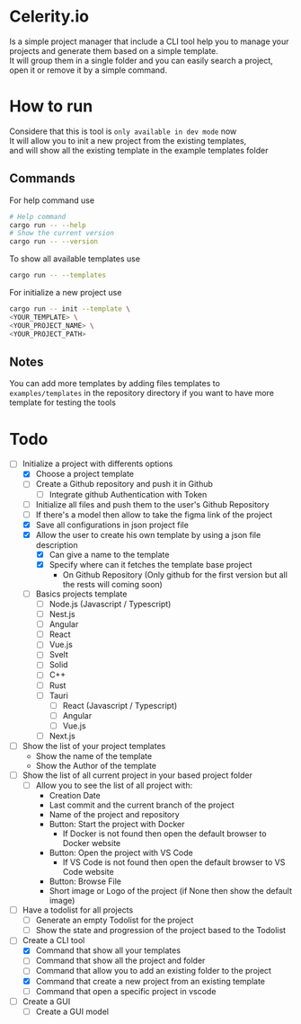 # Celerity.io
Is a simple project manager that include a CLI tool help you to manage your projects and generate them based on a simple template.  
It will group them in a single folder and you can easily search a project, open it or remove it by a simple command.  

# How to run
Considere that this is tool is `only available in dev mode` now  
It will allow you to init a new project from the existing templates,  
and will show all the existing template in the example templates folder
## Commands 
For help command use
```bash
# Help command
cargo run -- --help
# Show the current version
cargo run -- --version
```
To show all available templates use
```bash
cargo run -- --templates
```
For initialize a new project use
```bash
cargo run -- init --template \
<YOUR_TEMPLATE> \
<YOUR_PROJECT_NAME> \
<YOUR_PROJECT_PATH>
```
## Notes
You can add more templates by adding files templates to
`examples/templates` in the repository directory if you want to have more template for testing the tools

# Todo
- [ ] Initialize a project with differents options
    - [x] Choose a project template
    - [ ] Create a Github repository and push it in Github
        - [ ] Integrate github Authentication with Token
    - [ ] Initialize all files and push them to the user's Github Repository
    - [ ] If there's a model then allow to take the figma link of the project
    - [x] Save all configurations in json project file
    - [x] Allow the user to create his own template by using a json file description
        - [x] Can give a name to the template
        - [x] Specify where can it fetches the template base project
            - On Github Repository (Only github for the first version but all the rests will coming soon)
    - [ ] Basics projects template
        - [ ] Node.js (Javascript / Typescript)
        - [ ] Nest.js
        - [ ] Angular
        - [ ] React
        - [ ] Vue.js
        - [ ] Svelt
        - [ ] Solid
        - [ ] C++
        - [ ] Rust
        - [ ] Tauri
            - [ ] React (Javascript / Typescript)
            - [ ] Angular
            - [ ] Vue.js
        - [ ] Next.js
- [ ] Show the list of your project templates
    - Show the name of the template
    - Show the Author of the template
- [ ] Show the list of all current project in your based project folder
    - [ ] Allow you to see the list of all project with:
        - Creation Date
        - Last commit and the current branch of the project
        - Name of the project and repository
        - Button: Start the project with Docker
            - If Docker is not found then open the default browser to Docker website
        - Button: Open the project with VS Code
            - If VS Code is not found then open the default browser to VS Code website
        - Button: Browse File
        - Short image or Logo of the project (if None then show the default image)
- [ ] Have a todolist for all projects
    - [ ] Generate an empty Todolist for the project
    - [ ] Show the state and progression of the project based to the Todolist
- [ ] Create a CLI tool
    - [x] Command that show all your templates
    - [ ] Command that show all the project and folder
    - [ ] Command that allow you to add an existing folder to the project
    - [x] Command that create a new project from an existing template
    - [ ] Command that open a specific project in vscode
- [ ] Create a GUI
    - [ ] Create a GUI model